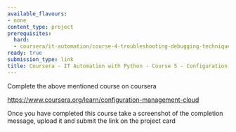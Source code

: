 ```yaml
---
available_flavours:
- none
content_type: project
prerequisites:
  hard:
  - coursera/it-automation/course-4-troubleshooting-debugging-techniques
ready: true
submission_type: link
title: Coursera - IT Automation with Python - Course 5 - Configuration Management and the Cloud
---
```


Complete the above mentioned course on coursera

https://www.coursera.org/learn/configuration-management-cloud

Once you have completed this course take a screenshot of the completion message, upload it and submit the link on the project card